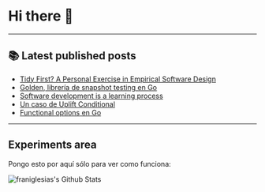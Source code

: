 # Hi there 👋

<!--
**franiglesias/franiglesias** is a ✨ _special_ ✨ repository because its `README.md` (this file) appears on your GitHub profile.

Here are some ideas to get you started:

- 🔭 I’m currently working on ...
- 🌱 I’m currently learning ...
- 👯 I’m looking to collaborate on ...
- 🤔 I’m looking for help with ...
- 💬 Ask me about ...
- 📫 How to reach me: ...
- 😄 Pronouns: ...
- ⚡ Fun fact: ...
-->


---

## 📚 Latest published posts
<!-- TB-FEED:START -->
- [Tidy First? A Personal Exercise in Empirical Software Design](https://franiglesias.github.io/Tidy-First-A-Personal-Exercise-in-Empirical-Software-Design/)
- [Golden, librería de snapshot testing en Go](https://franiglesias.github.io/Golden-librer%C3%ADa-de-snapshot-testing-en-Go/)
- [Software development is a learning process](https://franiglesias.github.io/Software-development-is-a-learning-process/)
- [Un caso de Uplift Conditional](https://franiglesias.github.io/a_case_for_uplift_conditional/)
- [Functional options en Go](https://franiglesias.github.io/Functional-options-en-Go/)
<!-- TB-FEED:END -->


---

## Experiments area

Pongo esto por aquí sólo para ver como funciona:

<img alt="franiglesias's Github Stats" src="https://github-readme-stats.vercel.app/api?username=franiglesias&show_icons=true&hide_border=true" />
